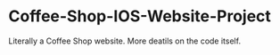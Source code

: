 # Coffee-Shop-IOS-Website-Project
Literally a Coffee Shop website. More deatils on the code itself.
